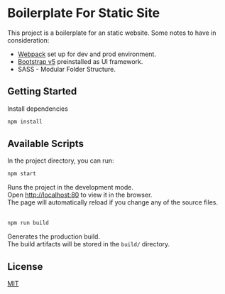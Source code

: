 # Boilerplate For Static Site

This project is a boilerplate for an static website. Some notes to have in consideration:

- [Webpack](https://webpack.js.org/) set up for dev and prod environment.
- [Bootstrap v5](https://getbootstrap.com/docs/5.0/getting-started/introduction/) preinstalled as UI framework.
- SASS - Modular Folder Structure.

## Getting Started

Install dependencies

   ```bash
   npm install
   ```

## Available Scripts
In the project directory, you can run:

   ```bash
   npm start
   ```

Runs the project in the development mode.<br>
Open [http://localhost:80](http://localhost:80) to view it in the browser.<br>
The page will automatically reload if you change any of the source files.
<br><br>

   ```bash
   npm run build
   ```
Generates the production build.<br>
The build artifacts will be stored in the `build/` directory.<br>

## License
[MIT](LICENSE)